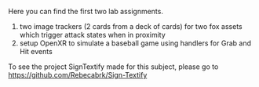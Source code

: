 Here you can find the first two lab assignments.

1. two image trackers (2 cards from a deck of cards) for two fox assets which trigger attack states when in proximity
2. setup OpenXR to simulate a baseball game using handlers for Grab and Hit events


To see the project SignTextify made for this subject, please go to https://github.com/Rebecabrk/Sign-Textify